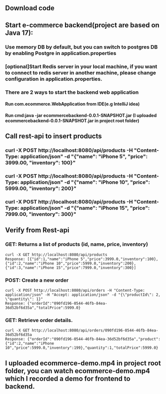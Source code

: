## Download code

## Start e-commerce backend(project are based on Java 17):
### Use memory DB by default, but you can switch to postgres DB by enabling Postgre in application.properties
### [optional]Start Redis server in your local machine, if you want to connect to redis server in another machine, please change configuration in application.properties.
### There are 2 ways to start the backend web application
#### Run com.ecommerce.WebApplication from IDE(e.g IntelliJ idea)
#### Run cmd:java -jar ecommercebackend-0.0.1-SNAPSHOT.jar (I uploaded ecommercebackend-0.0.1-SNAPSHOT.jar in project root folder)

## Call rest-api to insert products
### curl -X POST http://localhost:8080/api/products -H "Content-Type: application/json" -d "{\"name\": \"iPhone 5\", \"price\": 3999.00, \"inventory\": 100}"
### curl -X POST http://localhost:8080/api/products -H "Content-Type: application/json" -d "{\"name\": \"iPhone 10\", \"price\": 5999.00, \"inventory\": 200}"
### curl -X POST http://localhost:8080/api/products -H "Content-Type: application/json" -d "{\"name\": \"iPhone 15\", \"price\": 7999.00, \"inventory\": 300}"

## Verify from Rest-api
### GET: Returns a list of products (id, name, price, inventory) 
    curl -X GET http://localhost:8080/api/products
    Response: [{"id":1,"name":"iPhone 5","price":3999.0,"inventory":100},{"id":2,"name":"iPhone 10","price":5999.0,"inventory":200},{"id":3,"name":"iPhone 15","price":7999.0,"inventory":300}]
### POST: Create a new order 
    curl -X POST http://localhost:8080/api/orders -H "Content-Type: application/json" -H "Accept: application/json" -d "{\"productId\": 2, \"quantity\": 1}"
    Response: {"orderId":"090fd196-0544-46fb-84ea-36d52bf6d35a","totalPrice":5999.0} 
### GET: Retrieve order details.
    curl -X GET http://localhost:8080/api/orders/090fd196-0544-46fb-84ea-36d52bf6d35a
    Response: {"orderId":"090fd196-0544-46fb-84ea-36d52bf6d35a","product":{"id":2,"name":"iPhone 10","price":5999.0,"inventory":199},"quantity":1,"totalPrice":5999.0}

## I uploaded ecommerce-demo.mp4 in project root folder, you can watch ecommerce-demo.mp4 which I recorded a demo for frontend to backend.



